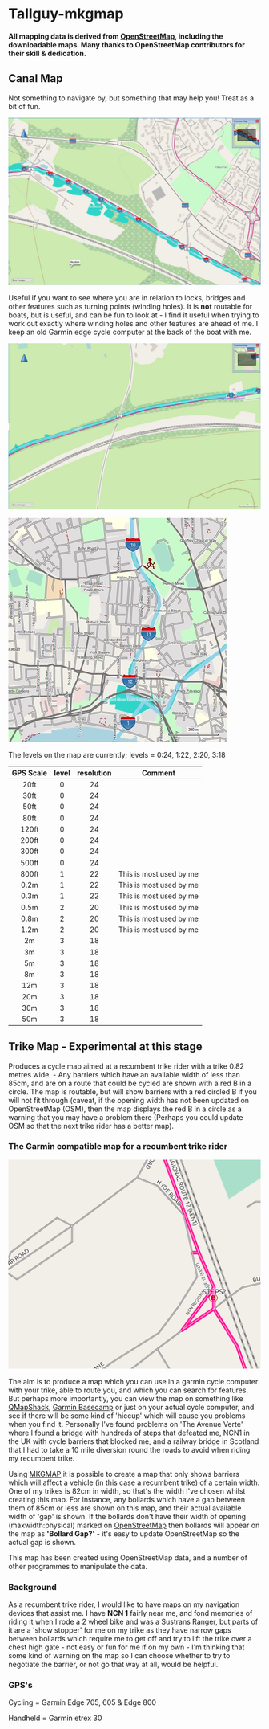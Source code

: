 # Tallguy-mkgmap 

**All mapping data is derived from [OpenStreetMap](https://www.openstreetmap.org/copyright), including the downloadable maps. Many thanks to OpenStreetMap contributors for their skill & dedication.**


## Canal Map

Not something to navigate by, but something that may help you! Treat as a bit of fun.

![canal-2](/assets/canal-2.jpg "Screenshot of canal with locks and a bridge")

Useful if you want to see where you are in relation to locks, bridges and other features such as turning points (winding holes). It is **not** routable for boats, but is useful, and can be fun to look at - I find it useful when trying to work out exactly where winding holes and other features are ahead of me. I keep an old Garmin edge cycle computer at the back of the boat with me.   

![canal-1](/assets/canal-1.jpg "Screenshot of canal with locks and a bridge")

![canal-3](/assets/canal-3.jpg "Screenshot of canal with locks and a bridge")

The levels on the map are currently;
levels = 0:24, 1:22, 2:20, 3:18

GPS Scale|level|resolution|Comment|
|:--:|:--:|:--:|--|
|20ft|0|24|
|30ft|0|24|
|50ft|0|24|
|80ft|0|24|
|120ft|0|24|
|200ft|0|24|
|300ft|0|24|
|500ft|0|24|
|800ft|1|22|This is most used by me
|0.2m|1|22|This is most used by me
|0.3m|1|22|This is most used by me
|0.5m|2|20|This is most used by me
|0.8m|2|20|This is most used by me
|1.2m|2|20|This is most used by me
|2m|3|18|
|3m|3|18|
|5m|3|18|
|8m|3|18|
|12m|3|18|
|20m|3|18|
|30m|3|18|
|50m|3|18|



## Trike Map - Experimental at this stage 

Produces a cycle map aimed at a recumbent trike rider with a trike 0.82 metres wide. - Any barriers which have an available width of less than 85cm, and are on a route that could be cycled are shown with a red B in a circle. The map is routable, but will show barriers with a red circled B if you will not fit through (caveat, if the opening width has not been updated on OpenStreetMap (OSM), then the map displays the red B in a circle as a warning that you may have a problem there (Perhaps you could update OSM so that the next trike rider has a better map). 

### The Garmin compatible map for a recumbent trike rider


![rcn-steps](/assets/rcn_steps.png "Screenshot of steps highlighted on rcn in Maidstone")

The aim is to produce a map which you can use in a garmin cycle computer with your trike, able to route you, and which you can search for features. But perhaps more importantly, you can view the map on something like [QMapShack](https://github.com/Maproom/qmapshack/wiki/DocMain), [Garmin Basecamp](https://www.garmin.com/en-GB/software/basecamp/) or just on your actual cycle computer, and see if there will be some kind of 'hiccup' which will cause you problems when you find it. Personally I've found problems on 'The Avenue Verte' where I found a bridge with hundreds of steps that defeated me, NCN1 in the UK with cycle barriers that blocked me, and a railway bridge in Scotland that I had to take a 10 mile diversion round the roads to avoid when riding my recumbent trike.  

Using [MKGMAP](https://www.mkgmap.org.uk/) it is possible to create a map that only shows barriers which will affect a vehicle (in this case a recumbent trike) of a certain width. One of my trikes is 82cm in width, so that's the width I've chosen whilst creating this map. For instance, any bollards which have a gap between them of 85cm or less are shown on this map, and their actual available width of 'gap' is shown. If the bollards don't have their width of opening (maxwidth:physical) marked on [OpenStreetMap](https://www.openstreetmap.org) then bollards will appear on the map as **'Bollard Gap?'** - it's easy to update OpenStreetMap so the actual gap is shown.  

This map has been created using OpenStreetMap data, and a number of other programmes to manipulate the data.

### Background

As a recumbent trike rider, I would like to have maps on my navigation devices that assist me. I have **NCN 1** fairly near me, and fond memories of riding it when I rode a 2 wheel bike and was a Sustrans Ranger, but parts of it are a 'show stopper' for me on my trike as they have narrow gaps between bollards which require me to get off and try to lift the trike over a chest high gate - not easy or fun for me if on my own - I'm thinking that some kind of warning on the map so I can choose whether to try to negotiate the barrier, or not go that way at all, would be helpful.  


### GPS's

Cycling = Garmin Edge 705, 605 & Edge 800


Handheld = Garmin etrex 30
